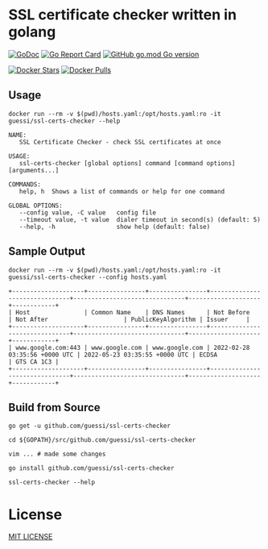 # SSL certificate checker written in golang

[![GoDoc](https://godoc.org/github.com/guessi/ssl-certs-checker?status.svg)](https://godoc.org/github.com/guessi/ssl-certs-checker)
[![Go Report Card](https://goreportcard.com/badge/github.com/guessi/ssl-certs-checker)](https://goreportcard.com/report/github.com/guessi/ssl-certs-checker)
[![GitHub go.mod Go version](https://img.shields.io/github/go-mod/go-version/guessi/ssl-certs-checker)](https://github.com/guessi/ssl-certs-checker/blob/master/go.mod)

[![Docker Stars](https://img.shields.io/docker/stars/guessi/ssl-certs-checker.svg)](https://hub.docker.com/r/guessi/ssl-certs-checker/)
[![Docker Pulls](https://img.shields.io/docker/pulls/guessi/ssl-certs-checker.svg)](https://hub.docker.com/r/guessi/ssl-certs-checker/)

## Usage

    docker run --rm -v $(pwd)/hosts.yaml:/opt/hosts.yaml:ro -it guessi/ssl-certs-checker --help

    NAME:
       SSL Certificate Checker - check SSL certificates at once

    USAGE:
       ssl-certs-checker [global options] command [command options] [arguments...]

    COMMANDS:
       help, h  Shows a list of commands or help for one command

    GLOBAL OPTIONS:
       --config value, -C value   config file
       --timeout value, -t value  dialer timeout in second(s) (default: 5)
       --help, -h                 show help (default: false)


## Sample Output

    docker run --rm -v $(pwd)/hosts.yaml:/opt/hosts.yaml:ro -it guessi/ssl-certs-checker --config hosts.yaml

    +--------------------+----------------+----------------+-------------------------------+-------------------------------+--------------------+------------+
    | Host               | Common Name    | DNS Names      | Not Before                    | Not After                     | PublicKeyAlgorithm | Issuer     |
    +--------------------+----------------+----------------+-------------------------------+-------------------------------+--------------------+------------+
    | www.google.com:443 | www.google.com | www.google.com | 2022-02-28 03:35:56 +0000 UTC | 2022-05-23 03:35:55 +0000 UTC | ECDSA              | GTS CA 1C3 |
    +--------------------+----------------+----------------+-------------------------------+-------------------------------+--------------------+------------+

## Build from Source

    go get -u github.com/guessi/ssl-certs-checker

    cd ${GOPATH}/src/github.com/guessi/ssl-certs-checker

    vim ... # made some changes

    go install github.com/guessi/ssl-certs-checker

    ssl-certs-checker --help

# License

[MIT LICENSE](LICENSE)
